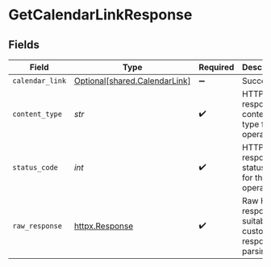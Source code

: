 # GetCalendarLinkResponse


## Fields

| Field                                                                | Type                                                                 | Required                                                             | Description                                                          |
| -------------------------------------------------------------------- | -------------------------------------------------------------------- | -------------------------------------------------------------------- | -------------------------------------------------------------------- |
| `calendar_link`                                                      | [Optional[shared.CalendarLink]](../../models/shared/calendarlink.md) | :heavy_minus_sign:                                                   | Successful                                                           |
| `content_type`                                                       | *str*                                                                | :heavy_check_mark:                                                   | HTTP response content type for this operation                        |
| `status_code`                                                        | *int*                                                                | :heavy_check_mark:                                                   | HTTP response status code for this operation                         |
| `raw_response`                                                       | [httpx.Response](https://www.python-httpx.org/api/#response)         | :heavy_check_mark:                                                   | Raw HTTP response; suitable for custom response parsing              |